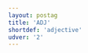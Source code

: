 ```yaml
---
layout: postag
title: 'ADJ'
shortdef: 'adjective'
udver: '2'
---
```

<!-- Interlanguage links updated Po 6. listopadu 2023, 21:41:20 CET -->
